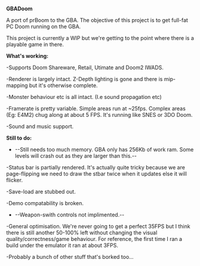 **GBADoom**

A port of prBoom to the GBA. The objective of this project is to get full-fat PC Doom running on the GBA.

This project is currently a WIP but we're getting to the point where there is a playable game in there.




**What's working:**

-Supports Doom Shareware, Retail, Utimate and Doom2 IWADS.

-Renderer is largely intact. Z-Depth lighting is gone and there is mip-mapping but it's otherwise complete.

-Monster behaviour etc is all intact. (I.e sound propagation etc)

-Framerate is pretty variable. Simple areas run at ~25fps. Complex areas (Eg: E4M2) chug along at about 5 FPS. It's running like SNES or 3DO Doom.

-Sound and music support.


**Still to do:**

- --Still needs too much memory. GBA only has 256Kb of work ram. Some levels will crash out as they are larger than this.--

-Status bar is partially rendered. It's actually quite tricky because we are page-flipping we need to draw the stbar twice when it updates else it will flicker.

-Save-load are stubbed out.

-Demo compatability is broken.

- --Weapon-swith controls not implimented.--

-General optimisation. We're never going to get a perfect 35FPS but I think there is still another 50-100% left without changing the visual quality/correctness/game behaviour. For reference, the first time I ran a build under the emulator it ran at about 3FPS.

-Probably a bunch of other stuff that's borked too...
